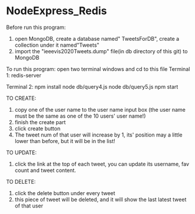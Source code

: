 # NodeExpress_Redis


Before run this program:
1. open MongoDB, create a database named" TweetsForDB", create a collection under it named"Tweets"
2. import the "ieeevis2020Tweets.dump" file(in db directory of this git) to MongoDB



To run this program:
open two terminal windows and cd to this file
Terminal 1: redis-server

Terminal 2:
npm install
node db/query4.js
node db/query5.js
npm start


TO CREATE:
1. copy one of the user name to the user name input box (the user name must be the same as one of the 10 users' user name!)
2. finish the create part
3. click create button 
4. The tweet num of that user will increase by 1, its' position may a little lower than before, but it will be in the list!

TO UPDATE:
1. click the link at the top of each tweet, you can update its username, fav count and tweet content. 


TO DELETE:
1. click the delete button under every tweet 
2. this piece of tweet will be deleted, and it will show the last latest tweet of that user




